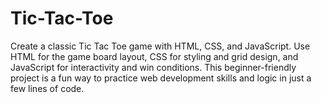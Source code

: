 # Tic-Tac-Toe
Create a classic Tic Tac Toe game with HTML, CSS, and JavaScript. Use HTML for the game board layout, CSS for styling and grid design, and JavaScript for interactivity and win conditions. This beginner-friendly project is a fun way to practice web development skills and logic in just a few lines of code.
